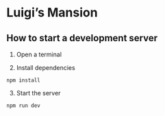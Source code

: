 # Luigi’s Mansion

## How to start a development server

1. Open a terminal

2. Install dependencies
```
npm install
```

3. Start the server
```
npm run dev
```
